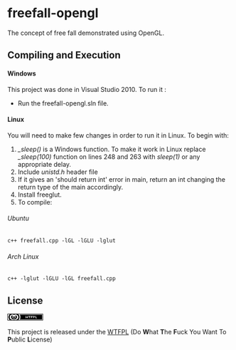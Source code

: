 # freefall-opengl
The concept of free fall demonstrated using OpenGL.


## Compiling and Execution

#### Windows
This project was done in Visual Studio 2010. To run it :
 + Run the freefall-opengl.sln file.
 
#### Linux
You will need to make few changes in order to run it in Linux.
To begin with:
1. *_sleep()* is a Windows function. To make it work in Linux replace *_sleep(100)* function on lines 248 and 263 with *sleep(1)* or any appropriate delay.
2. Include *unistd.h* header file
3. If it gives an 'should return int' error in main, return an int changing the return type of the main accordingly.
4. Install freeglut.
5. To compile:

###### Ubuntu
    c++ freefall.cpp -lGL -lGLU -lglut
###### Arch Linux
    c++ -lglut -lGLU -lGL freefall.cpp


## License
![WTFPL](https://github.com/anaghadudihalli/freefall-opengl/blob/master/license.png)

This project is released under the [WTFPL](http://www.wtfpl.net/txt/copying/) (Do **W**hat **T**he **F**uck You Want To **P**ublic **L**icense)

